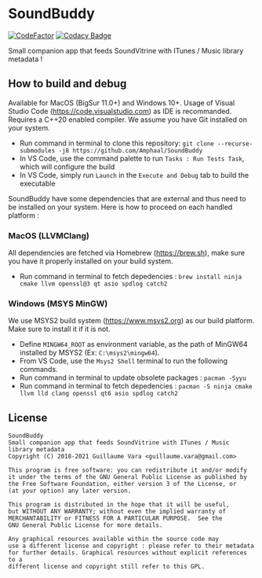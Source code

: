 # SoundBuddy

[![CodeFactor](https://www.codefactor.io/repository/github/amphaal/SoundBuddy/badge)](https://www.codefactor.io/repository/github/amphaal/SoundBuddy)
[![Codacy Badge](https://app.codacy.com/project/badge/Grade/b569eb64104e42589fd8825098562243)](https://www.codacy.com/gh/Amphaal/SoundBuddy/dashboard?utm_source=github.com&amp;utm_medium=referral&amp;utm_content=Amphaal/SoundBuddy&amp;utm_campaign=Badge_Grade)

Small companion app that feeds SoundVitrine with ITunes / Music library metadata !

## How to build and debug

Available for MacOS (BigSur 11.0+) and Windows 10+. Usage of Visual Studio Code (https://code.visualstudio.com) as IDE is recommanded.
Requires a C++20 enabled compiler. We assume you have Git installed on your system.

- Run command in terminal to clone this repository: `git clone --recurse-submodules -j8 https://github.com/Amphaal/SoundBuddy`
- In VS Code, use the command palette to run `Tasks : Run Tests Task`, which will configure the build
- In VS Code, simply run `Launch` in the `Execute and Debug` tab to build the executable 

SoundBuddy have some dependencies that are external and thus need to be installed on your system. Here is how to proceed on each handled platform :

### MacOS (LLVMClang)

All dependencies are fetched via Homebrew (https://brew.sh), make sure you have it properly installed on your build system.

- Run command in terminal to fetch depedencies : `brew install ninja cmake llvm openssl@3 qt asio spdlog catch2`

### Windows (MSYS MinGW)

We use MSYS2 build system (https://www.msys2.org) as our build platform. Make sure to install it if it is not.

- Define `MINGW64_ROOT` as environment variable, as the path of MinGW64 installed by MSYS2 (Ex: `C:\msys2\mingw64`).
- From VS Code, use the `Msys2 Shell` terminal to run the following commands.
- Run command in terminal to update obsolete packages : `pacman -Syyu`
- Run command in terminal to fetch depedencies : `pacman -S ninja cmake llvm lld clang openssl qt6 asio spdlog catch2`

## License
    SoundBuddy
    Small companion app that feeds SoundVitrine with ITunes / Music library metadata
    Copyright (C) 2018-2021 Guillaume Vara <guillaume.vara@gmail.com>

    This program is free software: you can redistribute it and/or modify
    it under the terms of the GNU General Public License as published by
    the Free Software Foundation, either version 3 of the License, or
    (at your option) any later version.

    This program is distributed in the hope that it will be useful,
    but WITHOUT ANY WARRANTY; without even the implied warranty of
    MERCHANTABILITY or FITNESS FOR A PARTICULAR PURPOSE.  See the
    GNU General Public License for more details.

    Any graphical resources available within the source code may
    use a different license and copyright : please refer to their metadata
    for further details. Graphical resources without explicit references to a
    different license and copyright still refer to this GPL.
